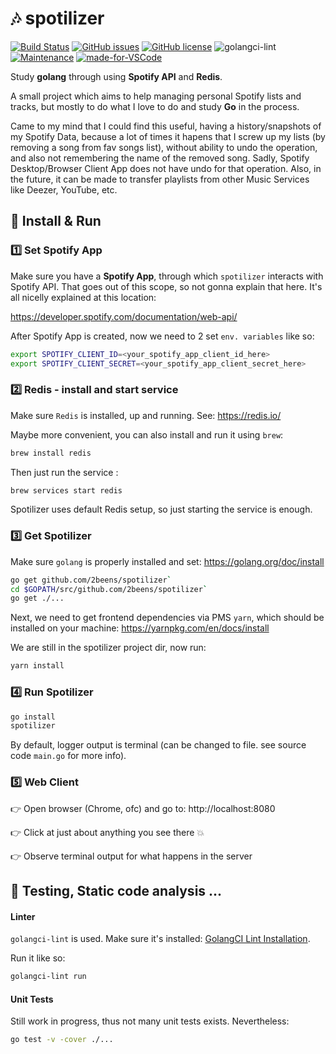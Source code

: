 # :notes: spotilizer
[![Build Status](https://travis-ci.com/2beens/spotilizer.svg?branch=master)](https://travis-ci.com/2beens/spotilizer)
[![GitHub issues](https://img.shields.io/github/issues/Naereen/StrapDown.js.svg)](https://GitHub.com/Naereen/StrapDown.js/issues/)
[![GitHub license](https://img.shields.io/github/license/Naereen/StrapDown.js.svg)](https://github.com/Naereen/StrapDown.js/blob/master/LICENSE)
![golangci-lint](https://github.com/golangci/golangci-web/blob/master/src/assets/images/badge_a_plus_flat.svg "Using GolangCI Lint")
[![Maintenance](https://img.shields.io/badge/Maintained%3F-yes-green.svg)](https://GitHub.com/Naereen/StrapDown.js/graphs/commit-activity)
[![made-for-VSCode](https://img.shields.io/badge/Made%20for-VSCode-1f425f.svg)](https://code.visualstudio.com/)

Study **golang** through using **Spotify API** and **Redis**.

A small project which aims to help managing personal Spotify lists and tracks, but mostly to do what I love to do and study **Go** in the process.

Came to my mind that I could find this useful, having a history/snapshots of my Spotify Data, because a lot of times it hapens that I screw up my lists (by removing a song from fav songs list), without ability to undo the operation, and also not remembering the name of the removed song. Sadly, Spotify Desktop/Browser Client App does not have undo for that operation. Also, in the future, it can be made to transfer playlists from other Music Services like Deezer, YouTube, etc.

## :wrench: Install & Run

### :one: Set Spotify App
Make sure you have a **Spotify App**, through which `spotilizer` interacts with Spotify API. That goes out of this scope, so not gonna explain that here. It's all nicelly explained at this location:

https://developer.spotify.com/documentation/web-api/

After Spotify App is created, now we need to 2 set `env. variables` like so:
```sh
export SPOTIFY_CLIENT_ID=<your_spotify_app_client_id_here>
export SPOTIFY_CLIENT_SECRET=<your_spotify_app_client_secret_here>
```

### :two: Redis - install and start service
Make sure `Redis` is installed, up and running. See: https://redis.io/

Maybe more convenient, you can also install and run it using `brew`:
``` sh
brew install redis
```
Then just run the service :
``` sh
brew services start redis
```

Spotilizer uses default Redis setup, so just starting the service is enough.

### :three: Get Spotilizer
Make sure `golang` is properly installed and set: https://golang.org/doc/install

``` sh
go get github.com/2beens/spotilizer`
cd $GOPATH/src/github.com/2beens/spotilizer`
go get ./...
```

Next, we need to get frontend dependencies via PMS `yarn`, which should be installed on your machine: https://yarnpkg.com/en/docs/install

We are still in the spotilizer project dir, now run:
``` sh
yarn install
```

### :four: Run Spotilizer

``` sh
go install
spotilizer
```

By default, logger output is terminal (can be changed to file. see source code `main.go` for more info).

### :five: Web Client
:point_right: Open browser (Chrome, ofc) and go to: http://localhost:8080

:point_right: Click at just about anything you see there :collision:

:point_right: Observe terminal output for what happens in the server

## :mag_right: Testing, Static code analysis ...
#### Linter
`golangci-lint` is used. Make sure it's installed: [GolangCI Lint Installation](https://github.com/golangci/golangci-lint#install). 

Run it like so:
``` sh
golangci-lint run
```

#### Unit Tests
Still work in progress, thus not many unit tests exists. Nevertheless:
``` sh
go test -v -cover ./...
```

